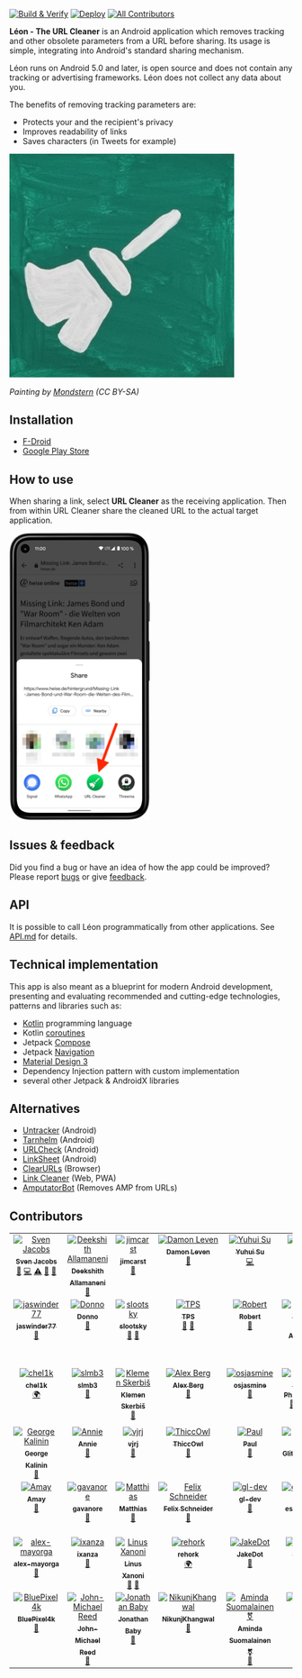 [![Build & Verify](https://github.com/svenjacobs/leon/actions/workflows/build.yml/badge.svg)](https://github.com/svenjacobs/leon/actions/workflows/build.yml) [![Deploy](https://github.com/svenjacobs/leon/actions/workflows/deploy.yml/badge.svg)](https://github.com/svenjacobs/leon/actions/workflows/deploy.yml) <!-- ALL-CONTRIBUTORS-BADGE:START - Do not remove or modify this section -->
[![All Contributors](https://img.shields.io/badge/all_contributors-48-orange.svg?style=flat-square)](#contributors-)
<!-- ALL-CONTRIBUTORS-BADGE:END -->

**Léon - The URL Cleaner** is an Android application which removes tracking and other obsolete
parameters from a URL before sharing. Its usage is simple, integrating into Android's standard
sharing mechanism.

Léon runs on Android 5.0 and later, is open source and does not contain any tracking or advertising
frameworks. Léon does not collect any data about you.

The benefits of removing tracking parameters are:

- Protects your and the recipient's privacy
- Improves readability of links
- Saves characters (in Tweets for example)

<img src="etc/painting_mondstern.jpg" width="400" />

_Painting by [Mondstern](https://mastodon.green/@mondstern/111993655182793928) (CC BY-SA)_

## Installation

- [F-Droid](https://www.f-droid.org/packages/com.svenjacobs.app.leon/)
- [Google Play Store](https://play.google.com/store/apps/details?id=com.svenjacobs.app.leon)

## How to use

When sharing a link, select **URL Cleaner** as the receiving application. Then from within URL
Cleaner share the cleaned URL to the actual target application.

<img src="./app/src/main/res/drawable-nodpi/howto_pixel_5.webp" width="250" />

## Issues & feedback

Did you find a bug or have an idea of how the app could be improved? Please report
[bugs](https://github.com/svenjacobs/leon/issues) or give
[feedback](https://github.com/svenjacobs/leon/discussions).

## API

It is possible to call Léon programmatically from other applications. See [API.md](./API.md) for details.

## Technical implementation

This app is also meant as a blueprint for modern Android development, presenting and evaluating
recommended and cutting-edge technologies, patterns and libraries such as:

- [Kotlin](https://kotlinlang.org/) programming language
- Kotlin [coroutines](https://kotlinlang.org/docs/coroutines-overview.html)
- Jetpack [Compose](https://developer.android.com/jetpack/compose)
- Jetpack [Navigation](https://developer.android.com/guide/navigation)
- [Material Design 3](https://m3.material.io/)
- Dependency Injection pattern with custom implementation
- several other Jetpack & AndroidX libraries

## Alternatives

- [Untracker](https://github.com/zhanghai/Untracker) (Android)
- [Tarnhelm](https://github.com/lz233/Tarnhelm) (Android)
- [URLCheck](https://github.com/TrianguloY/UrlChecker) (Android)
- [LinkSheet](https://github.com/LinkSheet/LinkSheet) (Android)
- [ClearURLs](https://github.com/ClearURLs/Addon) (Browser)
- [Link Cleaner](https://linkcleaner.app/) (Web, PWA)
- [AmputatorBot](https://github.com/KilledMufasa/AmputatorBot) (Removes AMP from URLs)

## Contributors

<!-- ALL-CONTRIBUTORS-LIST:START - Do not remove or modify this section -->
<!-- prettier-ignore-start -->
<!-- markdownlint-disable -->
<table>
  <tbody>
    <tr>
      <td align="center" valign="top" width="14.28%"><a href="http://svenjacobs.com"><img src="https://avatars.githubusercontent.com/u/255313?v=4?s=100" width="100px;" alt="Sven Jacobs"/><br /><sub><b>Sven Jacobs</b></sub></a><br /><a href="#maintenance-svenjacobs" title="Maintenance">🚧</a> <a href="https://github.com/svenjacobs/leon/commits?author=svenjacobs" title="Code">💻</a> <a href="https://github.com/svenjacobs/leon/commits?author=svenjacobs" title="Tests">⚠️</a> <a href="https://github.com/svenjacobs/leon/commits?author=svenjacobs" title="Documentation">📖</a> <a href="#ideas-svenjacobs" title="Ideas, Planning, & Feedback">🤔</a></td>
      <td align="center" valign="top" width="14.28%"><a href="http://meet.deekshith.in"><img src="https://avatars.githubusercontent.com/u/2568945?v=4?s=100" width="100px;" alt="Deekshith Allamaneni"/><br /><sub><b>Deekshith Allamaneni</b></sub></a><br /><a href="#ideas-adeekshith" title="Ideas, Planning, & Feedback">🤔</a></td>
      <td align="center" valign="top" width="14.28%"><a href="https://github.com/jimcarst"><img src="https://avatars.githubusercontent.com/u/37066510?v=4?s=100" width="100px;" alt="jimcarst"/><br /><sub><b>jimcarst</b></sub></a><br /><a href="#ideas-jimcarst" title="Ideas, Planning, & Feedback">🤔</a></td>
      <td align="center" valign="top" width="14.28%"><a href="http://openfoxblog.leven.dev"><img src="https://avatars.githubusercontent.com/u/39553804?v=4?s=100" width="100px;" alt="Damon Leven"/><br /><sub><b>Damon Leven</b></sub></a><br /><a href="#ideas-MCWertGaming" title="Ideas, Planning, & Feedback">🤔</a></td>
      <td align="center" valign="top" width="14.28%"><a href="https://github.com/EasyVector"><img src="https://avatars.githubusercontent.com/u/25502419?v=4?s=100" width="100px;" alt="Yuhui Su"/><br /><sub><b>Yuhui Su</b></sub></a><br /><a href="https://github.com/svenjacobs/leon/commits?author=EasyVector" title="Code">💻</a></td>
      <td align="center" valign="top" width="14.28%"><a href="https://github.com/bangzek"><img src="https://avatars.githubusercontent.com/u/5100725?v=4?s=100" width="100px;" alt="Zakaria"/><br /><sub><b>Zakaria</b></sub></a><br /><a href="#ideas-bangzek" title="Ideas, Planning, & Feedback">🤔</a></td>
      <td align="center" valign="top" width="14.28%"><a href="https://github.com/pludi"><img src="https://avatars.githubusercontent.com/u/2112148?v=4?s=100" width="100px;" alt="Peter L."/><br /><sub><b>Peter L.</b></sub></a><br /><a href="#ideas-pludi" title="Ideas, Planning, & Feedback">🤔</a> <a href="https://github.com/svenjacobs/leon/issues?q=author%3Apludi" title="Bug reports">🐛</a> <a href="https://github.com/svenjacobs/leon/commits?author=pludi" title="Code">💻</a></td>
    </tr>
    <tr>
      <td align="center" valign="top" width="14.28%"><a href="https://github.com/jaswinder77"><img src="https://avatars.githubusercontent.com/u/31370528?v=4?s=100" width="100px;" alt="jaswinder77"/><br /><sub><b>jaswinder77</b></sub></a><br /><a href="#ideas-jaswinder77" title="Ideas, Planning, & Feedback">🤔</a></td>
      <td align="center" valign="top" width="14.28%"><a href="https://www.onnno.nl/"><img src="https://avatars.githubusercontent.com/u/31142286?v=4?s=100" width="100px;" alt="Donno"/><br /><sub><b>Donno</b></sub></a><br /><a href="#ideas-Donnnno" title="Ideas, Planning, & Feedback">🤔</a></td>
      <td align="center" valign="top" width="14.28%"><a href="https://github.com/slootsky"><img src="https://avatars.githubusercontent.com/u/5387861?v=4?s=100" width="100px;" alt="slootsky"/><br /><sub><b>slootsky</b></sub></a><br /><a href="#ideas-slootsky" title="Ideas, Planning, & Feedback">🤔</a> <a href="https://github.com/svenjacobs/leon/issues?q=author%3Aslootsky" title="Bug reports">🐛</a></td>
      <td align="center" valign="top" width="14.28%"><a href="https://www.rakuten.com/r/TPSAMU?eeid=6991100"><img src="https://avatars.githubusercontent.com/u/185902?v=4?s=100" width="100px;" alt="TPS"/><br /><sub><b>TPS</b></sub></a><br /><a href="#ideas-TPS" title="Ideas, Planning, & Feedback">🤔</a> <a href="https://github.com/svenjacobs/leon/issues?q=author%3ATPS" title="Bug reports">🐛</a></td>
      <td align="center" valign="top" width="14.28%"><a href="https://github.com/Enkidu70"><img src="https://avatars.githubusercontent.com/u/1456895?v=4?s=100" width="100px;" alt="Robert"/><br /><sub><b>Robert</b></sub></a><br /><a href="#ideas-Enkidu70" title="Ideas, Planning, & Feedback">🤔</a></td>
      <td align="center" valign="top" width="14.28%"><a href="http://cooper-davis.net"><img src="https://avatars.githubusercontent.com/u/8947634?v=4?s=100" width="100px;" alt="Ari Cooper Davis"/><br /><sub><b>Ari Cooper Davis</b></sub></a><br /><a href="#ideas-aricooperdavis" title="Ideas, Planning, & Feedback">🤔</a> <a href="https://github.com/svenjacobs/leon/commits?author=aricooperdavis" title="Code">💻</a> <a href="https://github.com/svenjacobs/leon/commits?author=aricooperdavis" title="Tests">⚠️</a></td>
      <td align="center" valign="top" width="14.28%"><a href="https://github.com/ChristopherKing42"><img src="https://avatars.githubusercontent.com/u/8742930?v=4?s=100" width="100px;" alt="Christopher King"/><br /><sub><b>Christopher King</b></sub></a><br /><a href="#ideas-ChristopherKing42" title="Ideas, Planning, & Feedback">🤔</a></td>
    </tr>
    <tr>
      <td align="center" valign="top" width="14.28%"><a href="https://github.com/chel1k"><img src="https://avatars.githubusercontent.com/u/70620574?v=4?s=100" width="100px;" alt="chel1k"/><br /><sub><b>chel1k</b></sub></a><br /><a href="#translation-chel1k" title="Translation">🌍</a></td>
      <td align="center" valign="top" width="14.28%"><a href="https://github.com/slmb3"><img src="https://avatars.githubusercontent.com/u/80601335?v=4?s=100" width="100px;" alt="slmb3"/><br /><sub><b>slmb3</b></sub></a><br /><a href="#ideas-slmb3" title="Ideas, Planning, & Feedback">🤔</a></td>
      <td align="center" valign="top" width="14.28%"><a href="https://github.com/aha999"><img src="https://avatars.githubusercontent.com/u/50620416?v=4?s=100" width="100px;" alt="Klemen Skerbiš"/><br /><sub><b>Klemen Skerbiš</b></sub></a><br /><a href="#ideas-aha999" title="Ideas, Planning, & Feedback">🤔</a></td>
      <td align="center" valign="top" width="14.28%"><a href="https://github.com/chexxor"><img src="https://avatars.githubusercontent.com/u/843161?v=4?s=100" width="100px;" alt="Alex Berg"/><br /><sub><b>Alex Berg</b></sub></a><br /><a href="#ideas-chexxor" title="Ideas, Planning, & Feedback">🤔</a></td>
      <td align="center" valign="top" width="14.28%"><a href="https://github.com/osjasmine"><img src="https://avatars.githubusercontent.com/u/86544869?v=4?s=100" width="100px;" alt="osjasmine"/><br /><sub><b>osjasmine</b></sub></a><br /><a href="https://github.com/svenjacobs/leon/issues?q=author%3Aosjasmine" title="Bug reports">🐛</a></td>
      <td align="center" valign="top" width="14.28%"><a href="https://github.com/guerda"><img src="https://avatars.githubusercontent.com/u/230782?v=4?s=100" width="100px;" alt="Philip Gillißen"/><br /><sub><b>Philip Gillißen</b></sub></a><br /><a href="https://github.com/svenjacobs/leon/issues?q=author%3Aguerda" title="Bug reports">🐛</a> <a href="#ideas-guerda" title="Ideas, Planning, & Feedback">🤔</a> <a href="https://github.com/svenjacobs/leon/commits?author=guerda" title="Code">💻</a> <a href="https://github.com/svenjacobs/leon/commits?author=guerda" title="Tests">⚠️</a></td>
      <td align="center" valign="top" width="14.28%"><a href="https://github.com/aleksandarzekovic"><img src="https://avatars.githubusercontent.com/u/47242383?v=4?s=100" width="100px;" alt="Aleksandar Zekovic"/><br /><sub><b>Aleksandar Zekovic</b></sub></a><br /><a href="https://github.com/svenjacobs/leon/commits?author=aleksandarzekovic" title="Code">💻</a> <a href="https://github.com/svenjacobs/leon/commits?author=aleksandarzekovic" title="Tests">⚠️</a></td>
    </tr>
    <tr>
      <td align="center" valign="top" width="14.28%"><a href="https://github.com/ratatouille100"><img src="https://avatars.githubusercontent.com/u/146064808?v=4?s=100" width="100px;" alt="George Kalinin"/><br /><sub><b>George Kalinin</b></sub></a><br /><a href="https://github.com/svenjacobs/leon/issues?q=author%3Aratatouille100" title="Bug reports">🐛</a></td>
      <td align="center" valign="top" width="14.28%"><a href="https://github.com/Gojikovi"><img src="https://avatars.githubusercontent.com/u/96128712?v=4?s=100" width="100px;" alt="Annie"/><br /><sub><b>Annie</b></sub></a><br /><a href="#ideas-Gojikovi" title="Ideas, Planning, & Feedback">🤔</a></td>
      <td align="center" valign="top" width="14.28%"><a href="https://github.com/vjrj"><img src="https://avatars.githubusercontent.com/u/180085?v=4?s=100" width="100px;" alt="vjrj"/><br /><sub><b>vjrj</b></sub></a><br /><a href="https://github.com/svenjacobs/leon/issues?q=author%3Avjrj" title="Bug reports">🐛</a></td>
      <td align="center" valign="top" width="14.28%"><a href="https://github.com/ThiccOwl"><img src="https://avatars.githubusercontent.com/u/105682582?v=4?s=100" width="100px;" alt="ThiccOwl"/><br /><sub><b>ThiccOwl</b></sub></a><br /><a href="#ideas-ThiccOwl" title="Ideas, Planning, & Feedback">🤔</a></td>
      <td align="center" valign="top" width="14.28%"><a href="https://github.com/devnoname120"><img src="https://avatars.githubusercontent.com/u/2824100?v=4?s=100" width="100px;" alt="Paul"/><br /><sub><b>Paul</b></sub></a><br /><a href="https://github.com/svenjacobs/leon/issues?q=author%3Adevnoname120" title="Bug reports">🐛</a></td>
      <td align="center" valign="top" width="14.28%"><a href="https://github.com/Glitchy-Tozier"><img src="https://avatars.githubusercontent.com/u/59611881?v=4?s=100" width="100px;" alt="Glitchy-Tozier"/><br /><sub><b>Glitchy-Tozier</b></sub></a><br /><a href="https://github.com/svenjacobs/leon/issues?q=author%3AGlitchy-Tozier" title="Bug reports">🐛</a></td>
      <td align="center" valign="top" width="14.28%"><a href="https://github.com/serrq"><img src="https://avatars.githubusercontent.com/u/113377431?v=4?s=100" width="100px;" alt="serrq"/><br /><sub><b>serrq</b></sub></a><br /><a href="#ideas-serrq" title="Ideas, Planning, & Feedback">🤔</a></td>
    </tr>
    <tr>
      <td align="center" valign="top" width="14.28%"><a href="https://amay.bio.link/"><img src="https://avatars.githubusercontent.com/u/50140643?v=4?s=100" width="100px;" alt="Amay"/><br /><sub><b>Amay</b></sub></a><br /><a href="#ideas-vrndavn" title="Ideas, Planning, & Feedback">🤔</a></td>
      <td align="center" valign="top" width="14.28%"><a href="https://github.com/gavanore"><img src="https://avatars.githubusercontent.com/u/117471800?v=4?s=100" width="100px;" alt="gavanore"/><br /><sub><b>gavanore</b></sub></a><br /><a href="#ideas-gavanore" title="Ideas, Planning, & Feedback">🤔</a></td>
      <td align="center" valign="top" width="14.28%"><a href="https://github.com/ma651851384"><img src="https://avatars.githubusercontent.com/u/36804279?v=4?s=100" width="100px;" alt="Matthias"/><br /><sub><b>Matthias</b></sub></a><br /><a href="#ideas-ma651851384" title="Ideas, Planning, & Feedback">🤔</a></td>
      <td align="center" valign="top" width="14.28%"><a href="https://info.fschneider.me/"><img src="https://avatars.githubusercontent.com/u/45742226?v=4?s=100" width="100px;" alt="Felix Schneider"/><br /><sub><b>Felix Schneider</b></sub></a><br /><a href="#ideas-felixschndr" title="Ideas, Planning, & Feedback">🤔</a></td>
      <td align="center" valign="top" width="14.28%"><a href="https://github.com/gl-dev"><img src="https://avatars.githubusercontent.com/u/44951272?v=4?s=100" width="100px;" alt="gl-dev"/><br /><sub><b>gl-dev</b></sub></a><br /><a href="#ideas-gl-dev" title="Ideas, Planning, & Feedback">🤔</a></td>
      <td align="center" valign="top" width="14.28%"><a href="https://github.com/esemismo22"><img src="https://avatars.githubusercontent.com/u/123868868?v=4?s=100" width="100px;" alt="esemismo22"/><br /><sub><b>esemismo22</b></sub></a><br /><a href="#ideas-esemismo22" title="Ideas, Planning, & Feedback">🤔</a></td>
      <td align="center" valign="top" width="14.28%"><a href="http://www.codeinabox.com/"><img src="https://avatars.githubusercontent.com/u/2069958?v=4?s=100" width="100px;" alt="Mathew Attlee"/><br /><sub><b>Mathew Attlee</b></sub></a><br /><a href="#ideas-codeinabox" title="Ideas, Planning, & Feedback">🤔</a></td>
    </tr>
    <tr>
      <td align="center" valign="top" width="14.28%"><a href="https://github.com/alex-mayorga"><img src="https://avatars.githubusercontent.com/u/649262?v=4?s=100" width="100px;" alt="alex-mayorga"/><br /><sub><b>alex-mayorga</b></sub></a><br /><a href="#ideas-alex-mayorga" title="Ideas, Planning, & Feedback">🤔</a></td>
      <td align="center" valign="top" width="14.28%"><a href="https://github.com/ixanza"><img src="https://avatars.githubusercontent.com/u/5535758?v=4?s=100" width="100px;" alt="ixanza"/><br /><sub><b>ixanza</b></sub></a><br /><a href="#ideas-ixanza" title="Ideas, Planning, & Feedback">🤔</a></td>
      <td align="center" valign="top" width="14.28%"><a href="https://anonpaste.org/?eb066acd6e42709f#9MpdEzRdzJ5ntQcizLjN4mFMaKLi8ArdbQMLhwaFQ5ji"><img src="https://avatars.githubusercontent.com/u/77220130?v=4?s=100" width="100px;" alt="Linus Xanoni"/><br /><sub><b>Linus Xanoni</b></sub></a><br /><a href="https://github.com/svenjacobs/leon/issues?q=author%3Axanoni" title="Bug reports">🐛</a> <a href="#ideas-xanoni" title="Ideas, Planning, & Feedback">🤔</a></td>
      <td align="center" valign="top" width="14.28%"><a href="https://github.com/rehork"><img src="https://avatars.githubusercontent.com/u/67607997?v=4?s=100" width="100px;" alt="rehork"/><br /><sub><b>rehork</b></sub></a><br /><a href="#translation-rehork" title="Translation">🌍</a></td>
      <td align="center" valign="top" width="14.28%"><a href="https://dev.jakedot.net/"><img src="https://avatars.githubusercontent.com/u/12250212?v=4?s=100" width="100px;" alt="JakeDot"/><br /><sub><b>JakeDot</b></sub></a><br /><a href="#ideas-jakedot" title="Ideas, Planning, & Feedback">🤔</a></td>
      <td align="center" valign="top" width="14.28%"><a href="https://github.com/yedayak"><img src="https://avatars.githubusercontent.com/u/43016107?v=4?s=100" width="100px;" alt="yedayak"/><br /><sub><b>yedayak</b></sub></a><br /><a href="https://github.com/svenjacobs/leon/commits?author=yedayak" title="Code">💻</a></td>
      <td align="center" valign="top" width="14.28%"><a href="https://github.com/ngocanhtve"><img src="https://avatars.githubusercontent.com/u/125894401?v=4?s=100" width="100px;" alt="ngocanhtve"/><br /><sub><b>ngocanhtve</b></sub></a><br /><a href="#translation-ngocanhtve" title="Translation">🌍</a></td>
    </tr>
    <tr>
      <td align="center" valign="top" width="14.28%"><a href="https://github.com/BluePixel4k"><img src="https://avatars.githubusercontent.com/u/77979781?v=4?s=100" width="100px;" alt="BluePixel4k"/><br /><sub><b>BluePixel4k</b></sub></a><br /><a href="#ideas-BluePixel4k" title="Ideas, Planning, & Feedback">🤔</a></td>
      <td align="center" valign="top" width="14.28%"><a href="https://beacons.ai/johnreed"><img src="https://avatars.githubusercontent.com/u/5510392?v=4?s=100" width="100px;" alt="John-Michael Reed"/><br /><sub><b>John-Michael Reed</b></sub></a><br /><a href="https://github.com/svenjacobs/leon/issues?q=author%3AJohnReedLOL" title="Bug reports">🐛</a></td>
      <td align="center" valign="top" width="14.28%"><a href="https://github.com/JonathanBaby"><img src="https://avatars.githubusercontent.com/u/7895197?v=4?s=100" width="100px;" alt="Jonathan Baby"/><br /><sub><b>Jonathan Baby</b></sub></a><br /><a href="#ideas-JonathanBaby" title="Ideas, Planning, & Feedback">🤔</a></td>
      <td align="center" valign="top" width="14.28%"><a href="https://github.com/NikunjKhangwal"><img src="https://avatars.githubusercontent.com/u/99175083?v=4?s=100" width="100px;" alt="NikunjKhangwal"/><br /><sub><b>NikunjKhangwal</b></sub></a><br /><a href="#ideas-NikunjKhangwal" title="Ideas, Planning, & Feedback">🤔</a></td>
      <td align="center" valign="top" width="14.28%"><a href="https://aminda.eu"><img src="https://avatars.githubusercontent.com/u/831184?v=4?s=100" width="100px;" alt="Aminda Suomalainen ⚧"/><br /><sub><b>Aminda Suomalainen ⚧</b></sub></a><br /><a href="https://github.com/svenjacobs/leon/issues?q=author%3AMikaela" title="Bug reports">🐛</a></td>
      <td align="center" valign="top" width="14.28%"><a href="https://github.com/rhubarbzed"><img src="https://avatars.githubusercontent.com/u/62303568?v=4?s=100" width="100px;" alt="rhubarb"/><br /><sub><b>rhubarb</b></sub></a><br /><a href="https://github.com/svenjacobs/leon/issues?q=author%3Arhubarbzed" title="Bug reports">🐛</a></td>
    </tr>
  </tbody>
</table>

<!-- markdownlint-restore -->
<!-- prettier-ignore-end -->

<!-- ALL-CONTRIBUTORS-LIST:END -->
<!-- prettier-ignore-start -->
<!-- markdownlint-disable -->

<!-- markdownlint-restore -->
<!-- prettier-ignore-end -->

<!-- ALL-CONTRIBUTORS-LIST:END -->
